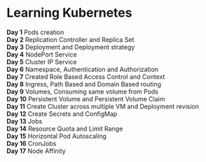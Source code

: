 # Learning Kubernetes
**Day 1** Pods creation
<br>
**Day 2** Replication Controller and Replica Set
<br>
**Day 3** Deployment and Deployment strategy
<br>
**Day 4** NodePort Service
<br>
**Day 5** Cluster IP Service
<br>
**Day 6** Namespace, Authentication and Authorization
<br>
**Day 7** Created Role Based Access Control and Context
<br>
**Day 8** Ingress, Path Based and Domain Based routing
<br>
**Day 9** Volumes, Consuming same volume from Pods
<br>
**Day 10** Persistent Volume and Persistent Volume Claim
<br>
**Day 11** Create Cluster across multiple VM and Deployment revision
<br>
**Day 12** Create Secrets and ConfigMap
<br>
**Day 13** Jobs
<br>
**Day 14** Resource Quota and Limit Range
<br>
**Day 15** Horizontal Pod Autoscaling
<br>
**Day 16** CronJobs
<br>
**Day 17** Node Affinity
